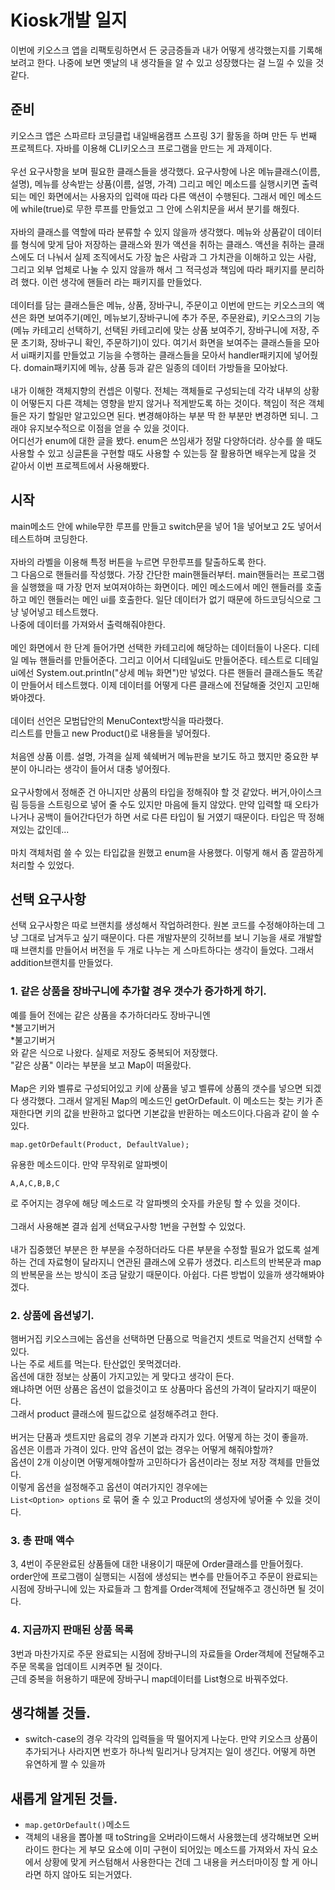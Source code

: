 # Kiosk개발 일지

이번에 키오스크 앱을 리팩토링하면서 든 궁금증들과 내가 어떻게 생각했는지를 기록해보려고 한다. 나중에 보면 옛날의 내 생각들을 알 수 있고 성장했다는 걸 느낄 수 있을 것 같다.

## 준비

 키오스크 앱은 스파르타 코딩클럽 내일배움캠프 스프링 3기 활동을 하며 만든 두 번째 프로젝트다. 
자바를 이용해 CLI키오스크 프로그램을 만드는 게 과제이다. 
<br>
<br>
 우선 요구사항을 보며 필요한 클래스들을 생각했다. 요구사항에 나온 메뉴클래스(이름,설명), 메뉴를 상속받는 상품(이름, 설명, 가격) 그리고 메인 메소드를 실행시키면 출력되는 메인 화면에서는 사용자의 입력애 따라 다른 액션이 수행된다. 그래서 메인 메소드에 while(true)로 무한 루프를 만들었고 그 안에 스위치문을 써서 분기를 해줬다.<br>
 <br>
  자바의 클래스를 역할에 따라 분류할 수 있지 않을까 생각했다. 메뉴와 상품같이 데이터를 형식에 맞게 담아 저장하는 클래스와 뭔가 액션을 취하는 클래스.
 액션을 취하는 클래스에도 더 나눠서 실제 조직에서도 가장 높은 사람과 그 가치관을 이해하고 있는 사람, 그리고 외부 업체로 나눌 수 있지 않을까 해서 그 적극성과 책임에 따라 패키지를 분리하려 했다. 이런 생각에 핸들러 라는 패키지를 만들었다.<br><br>
 데이터를 담는 클래스들은 메뉴, 상품, 장바구니, 주문이고 이번에 만드는 키오스크의 액션은 화면 보여주기(메인, 메뉴보기,장바구니에 추가 주문, 주문완료), 키오스크의 기능(메뉴 카테고리 선택하기, 선택된 카테고리에 맞는 상품 보여주기, 장바구니에 저장, 주문 초기화, 장바구니 확인, 주문하기)이 있다. 여기서 화면을 보여주는 클래스들을 모아서 ui패키지를 만들었고 기능을 수행하는 클래스들을 모아서 handler패키지에 넣어줬다. domain패키지에 메뉴, 상품 등과 같은 일종의 데이터 가방들을 모아놨다.<br><br>
 내가 이해한 객체지향의 컨셉은 이렇다. 전체는 객체들로 구성되는데 각각 내부의 상황이 어떻든지 다른 객체는 영향을 받지 않거나 적게받도록 하는 것이다. 책임이 적은 객체들은 자기 할일만 알고있으면 된다. 변경해야하는 부분 딱 한 부분만 변경하면 되니. 그래야 유지보수적으로 이점을 얻을 수 있을 것이다. <br>
 어디선가 enum에 대한 글을 봤다. enum은 쓰임새가 정말 다양하더라. 상수를 쓸 때도 사용할 수 있고 싱글톤을 구현할 때도 사용할 수 있는등 잘 활용하면 배우는게 많을 것 같아서 이번 프로젝트에서 사용해봤다.

## 시작

 main메소드 안에 while무한 루프를 만들고 switch문을 넣어 1을 넣어보고 2도 넣어서 테스트하며 코딩한다.<br><br>
자바의 라벨을 이용해 특정 버튼을 누르면 무한루프를 탈출하도록 한다.<br> 그 다음으로 핸들러를 작성했다. 가장 간단한 main핸들러부터. main핸들러는 프로그램을 실행했을 때 가장 먼저 보여져야하는 화면이다. 메인 메소드에서 메인 핸들러를 호출하고 메인 핸들러는 메인 ui를 호출한다. 일단 데이터가 없기 때문에 하드코딩식으로 그냥 넣어넣고 테스트했다.<br> 나중에 데이터를 가져와서 출력해줘야한다.<br><br>
메인 화면에서 한 단계 들어가면 선택한 카테고리에 해당하는 데이터들이 나온다. 디테일 메뉴 핸들러를 만들어준다. 그리고 이어서 디테일ui도 만들어준다. 테스트로 디테일 ui에선 System.out.println("상세 메뉴 화면")만 넣었다. 다른 핸들러 클래스들도 똑같이 만들어서 테스트했다. 이제 데이터를 어떻게 다른 클래스에 전달해줄 것인지 고민해봐야겠다. <br><br>데이터 선언은 모범답안의 MenuContext방식을 따라했다. <br>리스트를 만들고 new Product()로 내용들을 넣어줬다.<br><br> 처음엔 상품 이름. 설명, 가격을 실제 쉑쉑버거 메뉴판을 보기도 하고 했지만 중요한 부분이 아니라는 생각이 들어서 대충 넣어줬다.<br><br> 요구사항에서 정해준 건 아니지만 상품의 타입을 정해줘야 할 것 같았다.
버거,아이스크림 등등을 스트링으로 넣어 줄 수도 있지만 마음에 들지 않았다. 만약 입력할 때 오타가 나거나 공백이 들어간다던가 하면 서로 다른 타입이 될 거였기 때문이다. 타입은 딱 정해져있는 값인데... <br><br>마치 객체처럼 쓸 수 있는 타입값을 원했고 enum을 사용했다. 이렇게 해서 좀 깔끔하게 처리할 수 있었다.


## 선택 요구사항

선택 요구사항은 따로 브랜치를 생성해서 작업하려한다. 원본 코드를 수정해야하는데 그냥 그대로 남겨두고 싶기 때문이다. 다른 개발자분의 깃허브를 보니 기능을 새로 개발할 때 브랜치를 만들어서 버전을 두 개로 나누는 게 스마트하다는 생각이 들었다. 그래서 addition브랜치를 만들었다.

### 1. 같은 상품을 장바구니에 추가할 경우 갯수가 증가하게 하기.

 예를 들어 전에는 같은 상품을 추가하더라도 장바구니엔<br> *불고기버거<br> *불고기버거<br> 와 같은 식으로 나왔다. 실제로 저장도 중복되어 저장했다.<br> "같은 상품" 이라는 부분을 보고 Map이 떠올랐다.<br><br> Map은 키와 벨류로 구성되어있고 키에 상품을 넣고 벨류에 상품의 갯수를 넣으면 되겠다 생각했다. 그래서 알게된 Map의 메소드인 getOrDefault. 이 메소드는 찾는 키가 존재한다면 키의 값을 반환하고 없다면 기본값을 반환하는 메소드이다.다음과 같이 쓸 수 있다.
  ```
  map.getOrDefault(Product, DefaultValue);
  ```
   유용한 메소드이다. 만약 무작위로 알파벳이 
   ```
   A,A,C,B,B,C
   ```
   로 주어지는 경우에 해당 메소드로 각 알파벳의 숫자를 카운팅 할 수 있을 것이다.<br><br> 그래서 사용해본 결과 쉽게 선택요구사항 1번을 구현할 수 있었다.<br><br> 내가 집중했던 부분은 한 부분을 수정하더라도 다른 부분을 수정할 필요가 없도록 설계하는 건데 자료형이 달라지니 연관된 클래스에 오류가 생겼다. 리스트의 반복문과 map의 반복문을 쓰는 방식이 조금 달랐기 때문이다. 아쉽다. 다른 방법이 있을까 생각해봐야겠다.<br>


 ### 2. 상품에 옵션넣기.

  햄버거집 키오스크에는 옵션을 선택하면 단품으로 먹을건지 셋트로 먹을건지 선택할 수 있다.<br>
  나는 주로 세트를 먹는다. 탄산없인 못먹겠더라.<br>
  옵션에 대한 정보는 상품이 가지고있는 게 맞다고 생각이 든다.<br> 
  왜냐하면 어떤 상품은 옵션이 없을것이고 또 상품마다 옵션의 가격이 달라지기 때문이다. <br>
  그래서 product 클래스에 필드값으로 설정해주려고 한다.<br><br>
   버거는 단품과 셋트지만 음료의 경우 기본과 라지가 있다. 어떻게 하는 것이 좋을까.<br>
    옵션은 이름과 가격이 있다. 만약 옵션이 없는 경우는 어떻게 해줘야할까?<br>
    옵션이 2개 이상이면 어떻게해야할까 고민하다가 옵션이라는 정보 저장 객체를 만들었다.<br>
    이렇게 옵션을 설정해주고 옵션이 여러가지인 경우에는 <br>
    ```
    List<Option> options
    ```
로 묶어 줄 수 있고 Product의 생성자에 넣어줄 수 있을 것이다.

 ### 3. 총 판매 액수
  3, 4번이 주문완료된 상품들에 대한 내용이기 때문에 Order클래스를 만들어줬다. order안에 프로그램이 실행되는 시점에 생성되는 변수를 만들어주고 주문이 완료되는 시점에 장바구니에 있는 자료들과 그 함계를 Order객체에 전달해주고 갱신하면 될 것이다.

 ### 4. 지금까지 판매된 상품 목록
  3번과 마찬가지로 주문 완료되는 시점에 장바구니의 자료들을 Order객체에 전달해주고 주문 목록을 업데이트 시켜주면 될 것이다.<br>
  근데 중복을 허용하기 때문에 장바구니 map데이터를 List형으로 바꿔주었다. 


## 생각해볼 것들.
* switch-case의 경우 각각의 입력들을 딱 떨어지게 나눈다.
만약 키오스크 상품이 추가되거나 사라지면 번호가 하나씩 밀리거나 당겨지는 일이 생긴다. 어떻게 하면 유연하게 짤 수 있을까


## 새롭게 알게된 것들.
* ```map.getOrDefault()```메소드
* 객체의 내용을 뽑아볼 때 toString을 오버라이드해서 사용했는데 생각해보면 오버라이드 한다는 게 부모 요소에 이미 구현이 되어있는 메소드를 가져와서 자식 요소에서 상황에 맞게 커스텀해서 사용한다는 건데 그 내용을 커스터마이징 할 게 아니라면 하지 않아도 되는거였다.

